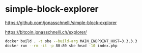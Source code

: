 # simple-block-explorer

https://github.com/jonasschnelli/simple-block-explorer

https://bitcoin.jonasschnelli.ch/explorer/

``` bash
docker build . -t sbe --build-arg MAIN_ENDPOINT_HOST=3.3.3.3
docker run --rm -it -p 80:80 sbe head -10 index.php
```
